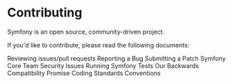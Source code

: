 # Contributing

Symfony is an open source, community-driven project.

If you'd like to contribute, please read the following documents:

Reviewing issues/pull requests
Reporting a Bug
Submitting a Patch
Symfony Core Team
Security Issues
Running Symfony Tests
Our Backwards Compatibility Promise
Coding Standards
Conventions
